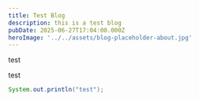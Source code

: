 ```yaml
---
title: Test Blog
description: this is a test blog
pubDate: 2025-06-27T17:04:00.000Z
heroImage: '../../assets/blog-placeholder-about.jpg'
---
```

test 

test

```java
System.out.println("test");
```
